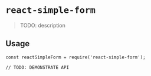 # `react-simple-form`

> TODO: description

## Usage

```
const reactSimpleForm = require('react-simple-form');

// TODO: DEMONSTRATE API
```
